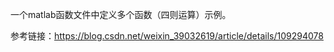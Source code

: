 一个matlab函数文件中定义多个函数（四则运算）示例。



参考链接：https://blog.csdn.net/weixin_39032619/article/details/109294078